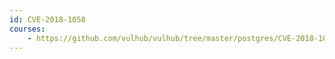 ```yaml
---
id: CVE-2018-1058
courses:
    - https://github.com/vulhub/vulhub/tree/master/postgres/CVE-2018-1058
---
```

